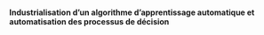 #### Industrialisation d’un algorithme d’apprentissage automatique et automatisation des processus de décision
